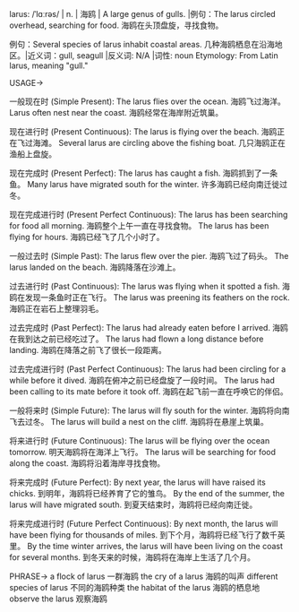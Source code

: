 larus: /ˈlɑːrəs/ | n. | 海鸥 | A large genus of gulls.  |例句：The larus circled overhead, searching for food. 海鸥在头顶盘旋，寻找食物。

例句：Several species of larus inhabit coastal areas.  几种海鸥栖息在沿海地区。|近义词：gull, seagull |反义词: N/A |词性: noun
Etymology: From Latin larus, meaning "gull."


USAGE->

一般现在时 (Simple Present):
The larus flies over the ocean. 海鸥飞过海洋。
Larus often nest near the coast. 海鸥经常在海岸附近筑巢。

现在进行时 (Present Continuous):
The larus is flying over the beach. 海鸥正在飞过海滩。
Several larus are circling above the fishing boat. 几只海鸥正在渔船上盘旋。

现在完成时 (Present Perfect):
The larus has caught a fish. 海鸥抓到了一条鱼。
Many larus have migrated south for the winter. 许多海鸥已经向南迁徙过冬。

现在完成进行时 (Present Perfect Continuous):
The larus has been searching for food all morning.  海鸥整个上午一直在寻找食物。
The larus has been flying for hours. 海鸥已经飞了几个小时了。

一般过去时 (Simple Past):
The larus flew over the pier. 海鸥飞过了码头。
The larus landed on the beach. 海鸥降落在沙滩上。

过去进行时 (Past Continuous):
The larus was flying when it spotted a fish. 海鸥在发现一条鱼时正在飞行。
The larus was preening its feathers on the rock. 海鸥正在岩石上整理羽毛。

过去完成时 (Past Perfect):
The larus had already eaten before I arrived. 海鸥在我到达之前已经吃过了。
The larus had flown a long distance before landing. 海鸥在降落之前飞了很长一段距离。

过去完成进行时 (Past Perfect Continuous):
The larus had been circling for a while before it dived. 海鸥在俯冲之前已经盘旋了一段时间。
The larus had been calling to its mate before it took off. 海鸥在起飞前一直在呼唤它的伴侣。


一般将来时 (Simple Future):
The larus will fly south for the winter. 海鸥将向南飞去过冬。
The larus will build a nest on the cliff. 海鸥将在悬崖上筑巢。

将来进行时 (Future Continuous):
The larus will be flying over the ocean tomorrow. 明天海鸥将在海洋上飞行。
The larus will be searching for food along the coast. 海鸥将沿着海岸寻找食物。


将来完成时 (Future Perfect):
By next year, the larus will have raised its chicks. 到明年，海鸥将已经养育了它的雏鸟。
By the end of the summer, the larus will have migrated south. 到夏天结束时，海鸥将已经向南迁徙。


将来完成进行时 (Future Perfect Continuous):
By next month, the larus will have been flying for thousands of miles. 到下个月，海鸥将已经飞行了数千英里。
By the time winter arrives, the larus will have been living on the coast for several months. 到冬天来的时候，海鸥将在海岸上生活了几个月。

PHRASE->
a flock of larus 一群海鸥
the cry of a larus 海鸥的叫声
different species of larus 不同的海鸥种类
the habitat of the larus 海鸥的栖息地
observe the larus 观察海鸥
